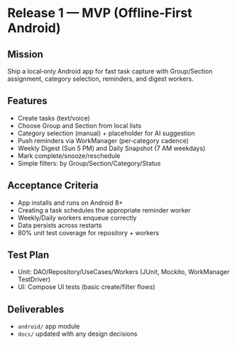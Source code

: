 # Release 1 — MVP (Offline‑First Android)

## Mission
Ship a local‑only Android app for fast task capture with Group/Section assignment, category selection, reminders, and digest workers.

## Features
- Create tasks (text/voice)
- Choose Group and Section from local lists
- Category selection (manual) + placeholder for AI suggestion
- Push reminders via WorkManager (per‑category cadence)
- Weekly Digest (Sun 5 PM) and Daily Snapshot (7 AM weekdays)
- Mark complete/snooze/reschedule
- Simple filters: by Group/Section/Category/Status

## Acceptance Criteria
- App installs and runs on Android 8+
- Creating a task schedules the appropriate reminder worker
- Weekly/Daily workers enqueue correctly
- Data persists across restarts
- 80% unit test coverage for repository + workers

## Test Plan
- Unit: DAO/Repository/UseCases/Workers (JUnit, Mockito, WorkManager TestDriver)
- UI: Compose UI tests (basic create/filter flows)

## Deliverables
- `android/` app module
- `docs/` updated with any design decisions
